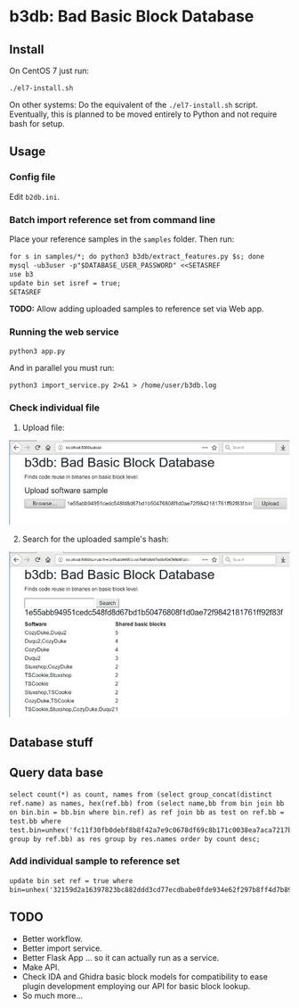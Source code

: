 # b3db: Bad Basic Block Database

## Install

On CentOS 7 just run:

```
./el7-install.sh
```

On other systems: Do the equivalent of the `./el7-install.sh` script.
Eventually, this is planned to be moved entirely to Python and not require bash for setup. 

## Usage

### Config file

Edit `b2db.ini`.

### Batch import reference set from command line

Place your reference samples in the `samples` folder.
Then run:

```
for s in samples/*; do python3 b3db/extract_features.py $s; done
mysql -ub3user -p"$DATABASE_USER_PASSWORD" <<SETASREF
use b3
update bin set isref = true;
SETASREF
```

**TODO:** Allow adding uploaded samples to reference set via Web app.

### Running the web service 

```
python3 app.py
```

And in parallel you must run:

```
python3 import_service.py 2>&1 > /home/user/b3db.log
```

### Check individual file

1. Upload file:

![Upload file](images/03-upload.png)

2. Search for the uploaded sample's hash:

![Search sample hash](images/04-sample.png)


## Database stuff

## Query data base

```
select count(*) as count, names from (select group_concat(distinct ref.name) as names, hex(ref.bb) from (select name,bb from bin join bb on bin.bin = bb.bin where bin.ref) as ref join bb as test on ref.bb = test.bb where test.bin=unhex('fc11f30fb0debf8b8f42a7e9c0678df69c8b171c0038ea7aca7217b43b3c220f') group by ref.bb) as res group by res.names order by count desc;
```

### Add individual sample to reference set

```
update bin set ref = true where bin=unhex('32159d2a16397823bc882ddd3cd77ecdbabe0fde934e62f297b8ff4d7b89832a');
```

## TODO

- Better workflow.
- Better import service.
- Better Flask App ... so it can actually run as a service.
- Make API.
- Check IDA and Ghidra basic block models for compatibility to ease plugin development employing our API for basic block lookup.
- So much more...


